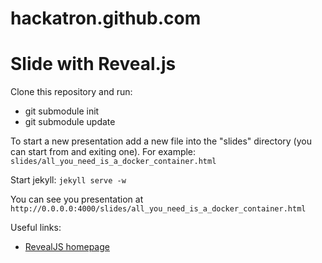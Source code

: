 hackatron.github.com
====================


Slide with Reveal.js
====================
Clone this repository and run:

* git submodule init
* git submodule update

To start a new presentation add a new file into the "slides" directory (you can start from and exiting one). For example: `slides/all_you_need_is_a_docker_container.html `

Start jekyll: `jekyll serve -w` 

You can see you presentation at `http://0.0.0.0:4000/slides/all_you_need_is_a_docker_container.html`

Useful links:

* [RevealJS homepage](https://github.com/hakimel/reveal.js)
